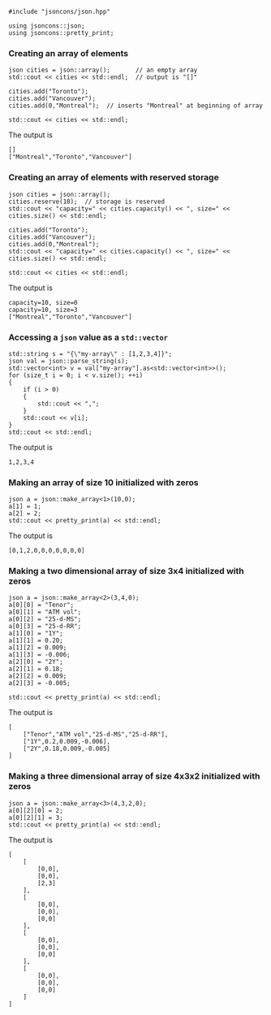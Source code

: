     #include "jsoncons/json.hpp"

    using jsoncons::json;
    using jsoncons::pretty_print;

### Creating an array of elements 

    json cities = json::array();       // an empty array
    std::cout << cities << std::endl;  // output is "[]"

    cities.add("Toronto");  
    cities.add("Vancouver");
    cities.add(0,"Montreal");  // inserts "Montreal" at beginning of array

    std::cout << cities << std::endl;

The output is

    []
    ["Montreal","Toronto","Vancouver"]

### Creating an array of elements with reserved storage 

    json cities = json::array();  
    cities.reserve(10);  // storage is reserved
    std::cout << "capacity=" << cities.capacity() << ", size=" << cities.size() << std::endl;

    cities.add("Toronto");  
    cities.add("Vancouver");
    cities.add(0,"Montreal");
    std::cout << "capacity=" << cities.capacity() << ", size=" << cities.size() << std::endl;

    std::cout << cities << std::endl;

The output is

    capacity=10, size=0
    capacity=10, size=3
    ["Montreal","Toronto","Vancouver"]

### Accessing a `json` value as a `std::vector`

    std::string s = "{\"my-array\" : [1,2,3,4]}";
    json val = json::parse_string(s);
    std::vector<int> v = val["my-array"].as<std::vector<int>>();
    for (size_t i = 0; i < v.size(); ++i)
    {
        if (i > 0)
        {
            std::cout << ",";
        }
        std::cout << v[i]; 
    }
    std::cout << std::endl;

The output is

    1,2,3,4

### Making an array of size 10 initialized with zeros

    json a = json::make_array<1>(10,0);
	a[1] = 1;
	a[2] = 2;
    std::cout << pretty_print(a) << std::endl;

The output is

    [0,1,2,0,0,0,0,0,0,0]

### Making a two dimensional array of size 3x4 initialized with zeros

    json a = json::make_array<2>(3,4,0);
    a[0][0] = "Tenor";
    a[0][1] = "ATM vol";
	a[0][2] = "25-d-MS";
    a[0][3] = "25-d-RR";
    a[1][0] = "1Y";
    a[1][1] = 0.20;
    a[1][2] = 0.009;
    a[1][3] = -0.006;
    a[2][0] = "2Y";
    a[2][1] = 0.18;
    a[2][2] = 0.009;
    a[2][3] = -0.005;

    std::cout << pretty_print(a) << std::endl;

The output is

    [
        ["Tenor","ATM vol","25-d-MS","25-d-RR"],
        ["1Y",0.2,0.009,-0.006],
        ["2Y",0.18,0.009,-0.005]
    ]

### Making a three dimensional array of size 4x3x2 initialized with zeros

    json a = json::make_array<3>(4,3,2,0);
    a[0][2][0] = 2;
	a[0][2][1] = 3;
    std::cout << pretty_print(a) << std::endl;

The output is

    [
        [
            [0,0],
            [0,0],
            [2,3]
        ],
        [
            [0,0],
            [0,0],
            [0,0]
        ],
        [
            [0,0],
            [0,0],
            [0,0]
        ],
        [
            [0,0],
            [0,0],
            [0,0]
        ]
    ]

